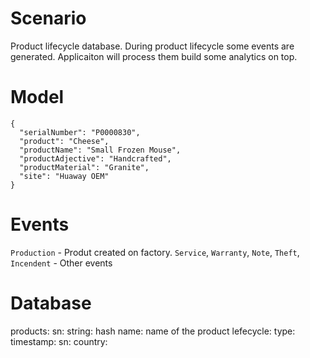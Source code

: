 # Scenario

Product lifecycle database. During product lifecycle some events are generated. Applicaiton will process them build some analytics on top.

# Model

```
{
  "serialNumber": "P0000830",
  "product": "Cheese",
  "productName": "Small Frozen Mouse",
  "productAdjective": "Handcrafted",
  "productMaterial": "Granite",
  "site": "Huaway OEM"
}
```

# Events

`Production` - Produt created on factory.
`Service`, `Warranty`, `Note`, `Theft`, `Incendent` - Other events

# Database

products:
  sn: string: hash
  name: name of the product
  lefecycle:
    type:
    timestamp:
    sn: 
    country: 

